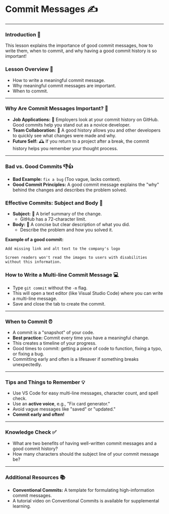 # Commit Messages ✍️

---

### Introduction 🎯

This lesson explains the importance of good commit messages, how to write them, when to commit, and why having a good commit history is so important!

### Lesson Overview 📝

* How to write a meaningful commit message.
* Why meaningful commit messages are important.
* When to commit.

---

### Why Are Commit Messages Important? 🤔

* **Job Applications:** 💼 Employers look at your commit history on GitHub. Good commits help you stand out as a novice developer.
* **Team Collaboration:** 👥 A good history allows you and other developers to quickly see what changes were made and why.
* **Future Self:** 🕰️ If you return to a project after a break, the commit history helps you remember your thought process.

---

### Bad vs. Good Commits 👎👍

* **Bad Example:** `fix a bug` (Too vague, lacks context).
* **Good Commit Principles:** A good commit message explains the "why" behind the changes and describes the problem solved.

### Effective Commits: Subject and Body 📖

* **Subject:** 📝 A brief summary of the change.
    * GitHub has a 72-character limit.
* **Body:** 📜 A concise but clear description of what you did.
    * Describe the problem and how you solved it.

**Example of a good commit:**

`Add missing link and alt text to the company's logo`

`Screen readers won't read the images to users with disabilities without this information.`

### How to Write a Multi-line Commit Message 💻

* Type `git commit` without the `-m` flag.
* This will open a text editor (like Visual Studio Code) where you can write a multi-line message.
* Save and close the tab to create the commit.

---

### When to Commit ⏰

* A commit is a "snapshot" of your code.
* **Best practice:** Commit every time you have a meaningful change.
* This creates a timeline of your progress.
* Good times to commit: getting a piece of code to function, fixing a typo, or fixing a bug.
* Committing early and often is a lifesaver if something breaks unexpectedly.

---

### Tips and Things to Remember 💡

* Use VS Code for easy multi-line messages, character count, and spell check.
* Use an **active voice**, e.g., "Fix card generator."
* Avoid vague messages like "saved" or "updated."
* **Commit early and often!**

---

### Knowledge Check ✅

* What are two benefits of having well-written commit messages and a good commit history?
* How many characters should the subject line of your commit message be?

---

### Additional Resources 📚

* **Conventional Commits:** A template for formulating high-information commit messages.
* A tutorial video on Conventional Commits is available for supplemental learning.